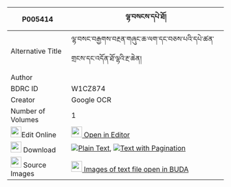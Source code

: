 |P005414|ལྷ་བསངས་དཔེ་ཐོ། 
| --- | --- 
|Alternative Title |ལྷ་བསང་བརྒྱགས་བརྔན་གཞུང་ཆ་ལག་དང་བཅས་པའི་དཔེ་ཚན་གྲངས་དང་འདོན་ཐོ་ལྷའི་རྔ་ཆེན།
|Author | 
|BDRC ID | W1CZ874
|Creator | Google OCR
|Number of Volumes| 1
|<img width="25" src="https://img.icons8.com/color/25/000000/edit-property.png">Edit Online| [<img width="25" src="https://avatars.githubusercontent.com/u/45091458?s=200&v=4"> Open in Editor](http://editor.openpecha.org/P005414)
|<img width="25" src="https://img.icons8.com/fluent/48/000000/download-2.png"/>  Download | [![](https://img.icons8.com/color/20/000000/txt.png)Plain Text](https://github.com/Openpecha/P005414/releases/download/v1/lhasang_peto_plain_P005414.zip), [![](https://img.icons8.com/color/20/000000/txt.png)Text with Pagination](https://github.com/Openpecha/P005414/releases/download/v1/lhasang_peto_pages_P005414.zip)
|<img width="25" src="https://img.icons8.com/plasticine/100/000000/pictures-folder.png"/>  Source Images | [<img width="25" src="https://library.bdrc.io/icons/BUDA-small.svg"> Images of text file open in BUDA](https://library.bdrc.io/show/bdr:W1CZ874)
